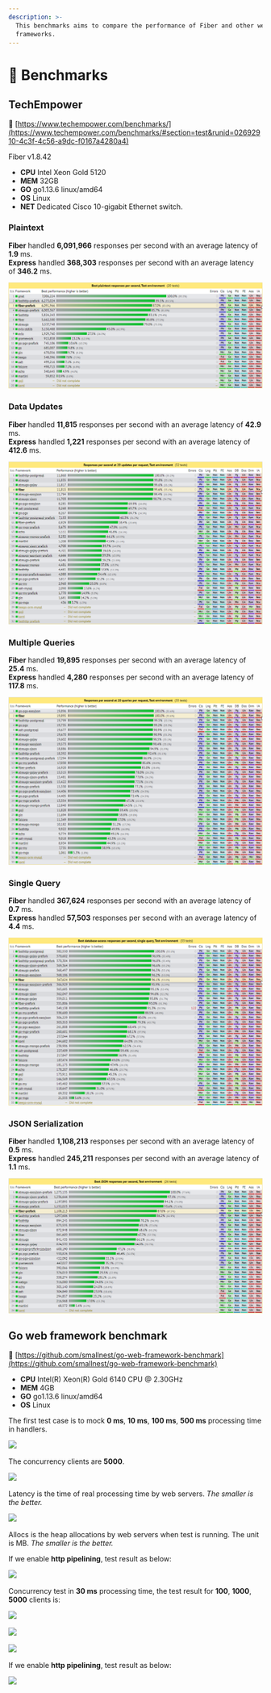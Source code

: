 ```yaml
---
description: >-
  This benchmarks aims to compare the performance of Fiber and other web
  frameworks.
---
```


# 🤖 Benchmarks

## TechEmpower

🔗 [https://www.techempower.com/benchmarks/](https://www.techempower.com/benchmarks/#section=test&runid=02692910-4c3f-4c56-a9dc-f0167a4280a4)

Fiber v1.8.42

* **CPU** Intel Xeon Gold 5120
* **MEM** 32GB
* **GO** go1.13.6 linux/amd64
* **OS** Linux
* **NET** Dedicated Cisco 10-gigabit Ethernet switch.

### Plaintext

**Fiber** handled **6,091,966** responses per second with an average latency of **1.9** ms.  
**Express** handled **368,303** responses per second with an average latency of **346.2** ms.

![](.gitbook/assets/plaintext.png)

### Data Updates

**Fiber** handled **11,815** responses  per second with an average latency of **42.9** ms.  
**Express** handled **1,221** responses  per second with an average latency of **412.6** ms.

![](.gitbook/assets/data_updates.png)

### Multiple Queries

**Fiber** handled **19,895** responses per second with an average latency of **25.4** ms.  
**Express** handled **4,280** responses  per second with an average latency of **117.8** ms.

![](.gitbook/assets/multiple_queries.png)

### Single Query

**Fiber** handled **367,624** responses per second with an average latency of **0.7** ms.  
**Express** handled **57,503** responses  per second with an average latency of **4.4** ms.

![](.gitbook/assets/single_query.png)

### JSON Serialization

**Fiber** handled **1,108,213** responses per second with an average latency of **0.5** ms.  
**Express** handled **245,211** responses  per second with an average latency of **1.1** ms.

![](.gitbook/assets/json.png)

## Go web framework benchmark

🔗 [https://github.com/smallnest/go-web-framework-benchmark](https://github.com/smallnest/go-web-framework-benchmark)

* **CPU** Intel\(R\) Xeon\(R\) Gold 6140 CPU @ 2.30GHz
* **MEM** 4GB
* **GO** go1.13.6 linux/amd64
* **OS** Linux

The first test case is to mock **0 ms**, **10 ms**, **100 ms**, **500 ms** processing time in handlers.

![](https://raw.githubusercontent.com/gofiber/docs/master/.gitbook/assets/benchmark.png)

The concurrency clients are **5000**.

![](https://raw.githubusercontent.com/gofiber/docs/master/.gitbook/assets/benchmark_latency.png)

Latency is the time of real processing time by web servers. _The smaller is the better._

![](https://raw.githubusercontent.com/gofiber/docs/master/.gitbook/assets/benchmark_alloc.png)

Allocs is the heap allocations by web servers when test is running. The unit is MB. _The smaller is the better._

If we enable **http pipelining**, test result as below:

![](https://raw.githubusercontent.com/gofiber/docs/master/.gitbook/assets/benchmark-pipeline.png)

Concurrency test in **30 ms** processing time, the test result for **100**, **1000**, **5000** clients is:

![](https://raw.githubusercontent.com/gofiber/docs/master/.gitbook/assets/concurrency.png)

![](https://raw.githubusercontent.com/gofiber/docs/master/.gitbook/assets/concurrency_latency.png)

![](https://raw.githubusercontent.com/gofiber/docs/master/.gitbook/assets/concurrency_alloc.png)

If we enable **http pipelining**, test result as below:

![](https://raw.githubusercontent.com/gofiber/docs/master/.gitbook/assets/concurrency-pipeline.png)

